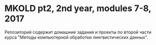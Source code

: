 # MKOLD pt2, 2nd year, modules 7-8, 2017

Репозиторий содержит домашние задания и проекты по второй части курса "Методы компьютерной обработки лингвистических данных".

